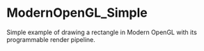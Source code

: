 # ModernOpenGL_Simple
Simple example of drawing a rectangle in Modern OpenGL with its programmable render pipeline.
